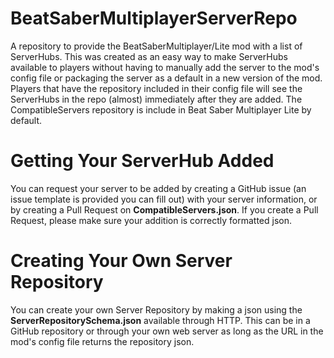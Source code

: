 # BeatSaberMultiplayerServerRepo
A repository to provide the BeatSaberMultiplayer/Lite mod with a list of ServerHubs. This was created as an easy way to make ServerHubs available to players without having to manually add the server to the mod's config file or packaging the server as a default in a new version of the mod. Players that have the repository included in their config file will see the ServerHubs in the repo (almost) immediately after they are added. The CompatibleServers repository is include in Beat Saber Multiplayer Lite by default.

# Getting Your ServerHub Added
You can request your server to be added by creating a GitHub issue (an issue template is provided you can fill out) with your server information, or by creating a Pull Request on **CompatibleServers.json**. If you create a Pull Request, please make sure your addition is correctly formatted json.

# Creating Your Own Server Repository
You can create your own Server Repository by making a json using the **ServerRepositorySchema.json** available through HTTP. This can be in a GitHub repository or through your own web server as long as the URL in the mod's config file returns the repository json.
